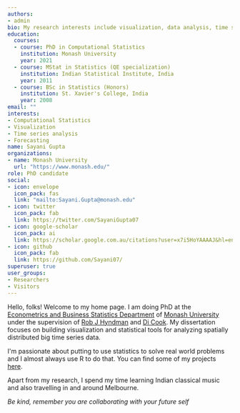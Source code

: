 ```yaml
---
authors:
- admin
bio: My research interests include visualization, data analysis, time series and forecasting
education:
  courses:
  - course: PhD in Computational Statistics
    institution: Monash University
    year: 2021
  - course: MStat in Statistics (QE specialization)
    institution: Indian Statistical Institute, India
    year: 2011
  - course: BSc in Statistics (Honors)
    institution: St. Xavier's College, India 
    year: 2008
email: ""
interests:
- Computational Statistics
- Visualization
- Time series analysis
- Forecasting
name: Sayani Gupta
organizations:
- name: Monash University
  url: "https://www.monash.edu/"
role: PhD candidate
social:
- icon: envelope
  icon_pack: fas
  link: "mailto:Sayani.Gupta@monash.edu"
- icon: twitter
  icon_pack: fab
  link: https://twitter.com/SayaniGupta07
- icon: google-scholar
  icon_pack: ai
  link: https://scholar.google.com.au/citations?user=x7i5HoYAAAAJ&hl=en
- icon: github
  icon_pack: fab
  link: https://github.com/Sayani07/
superuser: true
user_groups:
- Researchers
- Visitors
---
```


Hello, folks! Welcome to my home page. I am doing PhD at the [Econometrics and Business Statistics Department](https://www.monash.edu/business/econometrics-and-business-statistics/) of [Monash University](https://www.monash.edu/) under the supervision of [Rob J Hyndman](https://robjhyndman.com/) and [Di Cook](http://www.dicook.org/). My dissertation focuses on building visualization and statistical tools for analyzing spatially distributed big time series data.

I'm passionate about putting to use statistics to solve real world problems and I almost always use R to do that. You can find some of my projects [here](https://sayani.netlify.com/#projects).

Apart from my research, I spend my time learning Indian classical music and also travelling in and around Melbourne.

_Be kind, remember you are collaborating with your future self_



